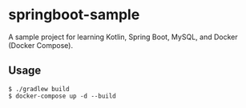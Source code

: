 # springboot-sample
A sample project for learning Kotlin, Spring Boot, MySQL, and Docker (Docker Compose).


## Usage

```
$ ./gradlew build
$ docker-compose up -d --build
```